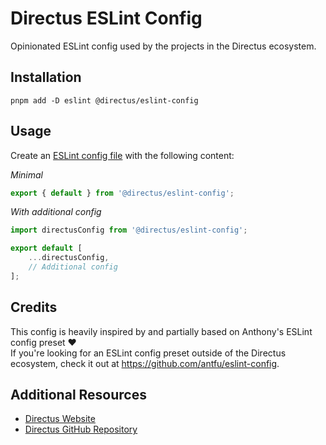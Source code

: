 # Directus ESLint Config

Opinionated ESLint config used by the projects in the Directus ecosystem.

## Installation

```shell
pnpm add -D eslint @directus/eslint-config
```

## Usage

Create an [ESLint config file](https://eslint.org/docs/latest/use/configure/configuration-files) with the following
content:

_Minimal_

```js
export { default } from '@directus/eslint-config';
```

_With additional config_

```js
import directusConfig from '@directus/eslint-config';

export default [
	...directusConfig,
	// Additional config
];
```

## Credits

This config is heavily inspired by and partially based on Anthony's ESLint config preset ❤️\
If you're looking for an ESLint config preset outside of the Directus ecosystem, check it out at
https://github.com/antfu/eslint-config.

## Additional Resources

- [Directus Website](https://directus.io)
- [Directus GitHub Repository](https://github.com/directus/directus)
